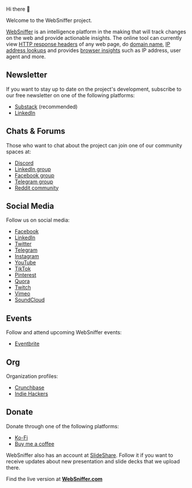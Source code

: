 Hi there 👋

Welcome to the WebSniffer project.

[WebSniffer](https://websniffer.com/) is an intelligence platform in the making that will track changes on the web and provide actionable insights. The online tool can currently view [HTTP response headers](https://websniffer.com/) of any web page, do [domain name](https://websniffer.com/domain), [IP address lookups](https://websniffer.com/ip) and provides [browser insights](https://websniffer.com/my) such as IP address, user agent and more.

## Newsletter

If you want to stay up to date on the project's development, subscribe to our free newsletter on one of the following platforms:

- [Substack](https://websniffer.substack.com/?showWelcome=true) (recommended)
- [LinkedIn](https://www.linkedin.com/newsletters/web-internet-cybersec-news-6968137669037981697)

## Chats & Forums

Those who want to chat about the project can join one of our community spaces at:
- [Discord](https://websniffer.com/discord)
- [LinkedIn group](https://www.linkedin.com/groups/12674327/)
- [Facebook group](https://www.facebook.com/groups/2238585586464598/)
- [Telegram group](https://websniffer.com/telegram)
- [Reddit community](https://www.reddit.com/r/WebSniffer/)

## Social Media

Follow us on social media:

- [Facebook](https://www.facebook.com/WebSnifferHQ/)
- [LinkedIn](https://www.linkedin.com/company/websniffer/)
- [Twitter](https://twitter.com/WebSnifferHQ)
- [Telegram](https://t.me/websniffer)
- [Instagram](https://www.instagram.com/websniffer/)
- [YouTube](https://www.youtube.com/channel/UCHtLNbdagCIfir1ulloAEhQ?sub_confirmation=1)
- [TikTok](https://www.tiktok.com/@websnifferhq)
- [Pinterest](https://www.pinterest.com/WebSnifferHQ/)
- [Quora](https://websniffer.quora.com/)
- [Twitch](https://www.twitch.tv/websnifferhq)
- [Vimeo](https://vimeo.com/websniffer)
- [SoundCloud](https://soundcloud.com/websniffer)

## Events

Follow and attend upcoming WebSniffer events:

- [Eventbrite](https://www.eventbrite.com/o/websniffer-52291797093)

## Org

Organization profiles:
- [Crunchbase](https://www.crunchbase.com/organization/websniffer)
- [Indie Hackers](https://www.indiehackers.com/product/websniffer)

## Donate

Donate through one of the following platforms:

- [Ko-Fi](https://ko-fi.com/websniffer)
- [Buy me a coffee](https://www.buymeacoffee.com/websniffer)

WebSniffer also has an account at [SlideShare](https://www.slideshare.net/WebSniffer). Follow it if you want to receive updates about new presentation and slide decks that we upload there.

Find the live version at **[WebSniffer.com](https://websniffer.com/)**
